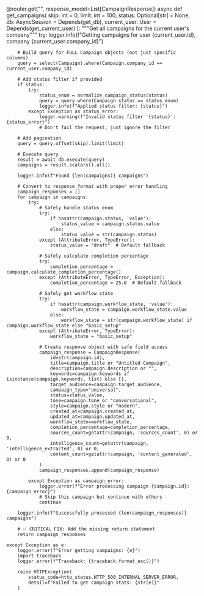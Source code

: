 @router.get("", response_model=List[CampaignResponse])
async def get_campaigns(
    skip: int = 0,
    limit: int = 100,
    status: Optional[str] = None,
    db: AsyncSession = Depends(get_db),
    current_user: User = Depends(get_current_user)
):
    """Get all campaigns for the current user's company"""
    try:
        logger.info(f"Getting campaigns for user {current_user.id}, company {current_user.company_id}")
        
        # Build query for FULL Campaign objects (not just specific columns)
        query = select(Campaign).where(Campaign.company_id == current_user.company_id)
        
        # Add status filter if provided
        if status:
            try:
                status_enum = normalize_campaign_status(status)
                query = query.where(Campaign.status == status_enum)
                logger.info(f"Applied status filter: {status}")
            except Exception as status_error:
                logger.warning(f"Invalid status filter '{status}': {status_error}")
                # Don't fail the request, just ignore the filter
        
        # Add pagination
        query = query.offset(skip).limit(limit)
        
        # Execute query
        result = await db.execute(query)
        campaigns = result.scalars().all()
        
        logger.info(f"Found {len(campaigns)} campaigns")
        
        # Convert to response format with proper error handling
        campaign_responses = []
        for campaign in campaigns:
            try:
                # Safely handle status enum
                try:
                    if hasattr(campaign.status, 'value'):
                        status_value = campaign.status.value
                    else:
                        status_value = str(campaign.status)
                except (AttributeError, TypeError):
                    status_value = "draft"  # Default fallback
                
                # Safely calculate completion percentage
                try:
                    completion_percentage = campaign.calculate_completion_percentage()
                except (AttributeError, TypeError, Exception):
                    completion_percentage = 25.0  # Default fallback
                
                # Safely get workflow state
                try:
                    if hasattr(campaign.workflow_state, 'value'):
                        workflow_state = campaign.workflow_state.value
                    else:
                        workflow_state = str(campaign.workflow_state) if campaign.workflow_state else "basic_setup"
                except (AttributeError, TypeError):
                    workflow_state = "basic_setup"
                
                # Create response object with safe field access
                campaign_response = CampaignResponse(
                    id=str(campaign.id),
                    title=campaign.title or "Untitled Campaign",
                    description=campaign.description or "",
                    keywords=campaign.keywords if isinstance(campaign.keywords, list) else [],
                    target_audience=campaign.target_audience,
                    campaign_type="universal",
                    status=status_value,
                    tone=campaign.tone or "conversational",
                    style=campaign.style or "modern",
                    created_at=campaign.created_at,
                    updated_at=campaign.updated_at,
                    workflow_state=workflow_state,
                    completion_percentage=completion_percentage,
                    sources_count=getattr(campaign, 'sources_count', 0) or 0,
                    intelligence_count=getattr(campaign, 'intelligence_extracted', 0) or 0,
                    content_count=getattr(campaign, 'content_generated', 0) or 0
                )
                campaign_responses.append(campaign_response)
                
            except Exception as campaign_error:
                logger.error(f"Error processing campaign {campaign.id}: {campaign_error}")
                # Skip this campaign but continue with others
                continue
        
        logger.info(f"Successfully processed {len(campaign_responses)} campaigns")
        
        # ✅ CRITICAL FIX: Add the missing return statement
        return campaign_responses
        
    except Exception as e:
        logger.error(f"Error getting campaigns: {e}")
        import traceback
        logger.error(f"Traceback: {traceback.format_exc()}")
        
        raise HTTPException(
            status_code=http_status.HTTP_500_INTERNAL_SERVER_ERROR,
            detail=f"Failed to get campaign stats: {str(e)}"
        )
